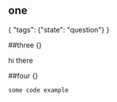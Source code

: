 ## one
{ "tags": {"state": "question"} }

##three
{}

hi there

##four
{}

```
some code example
```
